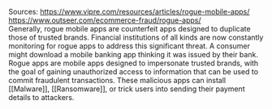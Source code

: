 Sources:
https://www.vipre.com/resources/articles/rogue-mobile-apps/
https://www.outseer.com/ecommerce-fraud/rogue-apps/
\
Generally, rogue mobile apps are counterfeit apps designed to duplicate those of trusted brands. Financial institutions of all kinds are now constantly monitoring for rogue apps to address this significant threat. A consumer might download a mobile banking app thinking it was issued by their bank.
\
Rogue apps are mobile apps designed to impersonate trusted brands, with the goal of gaining unauthorized access to information that can be used to commit fraudulent transactions. These malicious apps can install [[Malware]], [[Ransomware]], or trick users into sending their payment details to attackers.
